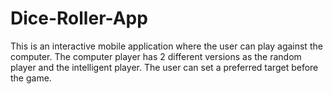 # Dice-Roller-App
This is an interactive mobile application where the user can play against the computer.
The  computer player has 2 different versions as the random player and the intelligent player.
The user can set a preferred target before the game.
